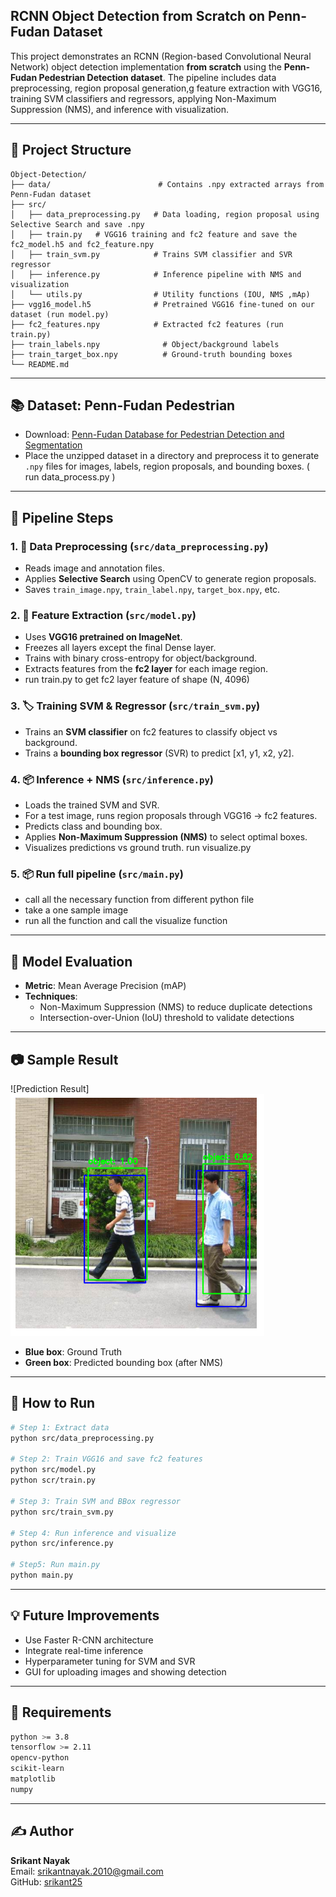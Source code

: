 

## RCNN Object Detection from Scratch on Penn-Fudan Dataset

This project demonstrates an RCNN (Region-based Convolutional Neural Network) object detection implementation **from scratch** using the **Penn-Fudan Pedestrian Detection dataset**. The pipeline includes data preprocessing, region proposal generation,g feature extraction with VGG16, training SVM classifiers and regressors, applying Non-Maximum Suppression (NMS), and inference with visualization.

---

## 📁 Project Structure
```
Object-Detection/
├── data/                        # Contains .npy extracted arrays from Penn-Fudan dataset 
├── src/
│   ├── data_preprocessing.py   # Data loading, region proposal using Selective Search and save .npy 
│   ├── train.py   # VGG16 training and fc2 feature and save the fc2_model.h5 and fc2_feature.npy
│   ├── train_svm.py            # Trains SVM classifier and SVR regressor
│   ├── inference.py            # Inference pipeline with NMS and visualization
│   └── utils.py                # Utility functions (IOU, NMS ,mAp)
├── vgg16_model.h5              # Pretrained VGG16 fine-tuned on our dataset (run model.py)
├── fc2_features.npy            # Extracted fc2 features (run train.py)
├── train_labels.npy              # Object/background labels 
├── train_target_box.npy          # Ground-truth bounding boxes
└── README.md
```

---

## 📚 Dataset: Penn-Fudan Pedestrian
- Download: [Penn-Fudan Database for Pedestrian Detection and Segmentation](https://www.cis.upenn.edu/~jshi/ped_html/)
- Place the unzipped dataset in a directory and preprocess it to generate `.npy` files for images, labels, region proposals, and bounding boxes. ( run data_process.py )

---

## 🔁 Pipeline Steps

### 1. 🧼 Data Preprocessing (`src/data_preprocessing.py`)
- Reads image and annotation files.
- Applies **Selective Search** using OpenCV to generate region proposals.
- Saves `train_image.npy`, `train_label.npy`, `target_box.npy`, etc.

### 2. 🧠 Feature Extraction (`src/model.py`)
- Uses **VGG16 pretrained on ImageNet**.
- Freezes all layers except the final Dense layer.
- Trains with binary cross-entropy for object/background.
- Extracts features from the **fc2 layer** for each image region.
- run train.py to get fc2 layer feature of shape (N, 4096)

### 3. 🏷️ Training SVM & Regressor (`src/train_svm.py`)
- Trains an **SVM classifier** on fc2 features to classify object vs background.
- Trains a **bounding box regressor** (SVR) to predict [x1, y1, x2, y2].

### 4. 📦 Inference + NMS (`src/inference.py`)
- Loads the trained SVM and SVR.
- For a test image, runs region proposals through VGG16 → fc2 features.
- Predicts class and bounding box.
- Applies **Non-Maximum Suppression (NMS)** to select optimal boxes.
- Visualizes predictions vs ground truth. run visualize.py 

### 5. 📦 Run full pipeline  (`src/main.py`)
- call all the necessary function from different python file
- take a one sample image 
- run all the function and call the visualize function



---

## 🧪 Model Evaluation
- **Metric**: Mean Average Precision (mAP)
- **Techniques**:
  - Non-Maximum Suppression (NMS) to reduce duplicate detections
  - Intersection-over-Union (IoU) threshold to validate detections

---

## 📷 Sample Result

![Prediction Result]![alt text](image-1.png)
- **Blue box**: Ground Truth
- **Green box**: Predicted bounding box (after NMS)

---

## 🚀 How to Run
```bash
# Step 1: Extract data
python src/data_preprocessing.py

# Step 2: Train VGG16 and save fc2 features
python src/model.py
python scr/train.py 

# Step 3: Train SVM and BBox regressor
python src/train_svm.py

# Step 4: Run inference and visualize
python src/inference.py

# Step5: Run main.py
python main.py
```

---

## 💡 Future Improvements
- Use Faster R-CNN architecture
- Integrate real-time inference
- Hyperparameter tuning for SVM and SVR
- GUI for uploading images and showing detection

---

## 📌 Requirements
```bash
python >= 3.8
tensorflow >= 2.11
opencv-python
scikit-learn
matplotlib
numpy
```

---

## ✍️ Author
**Srikant Nayak**  
Email: srikantnayak.2010@gmail.com  
GitHub: [srikant25](https://github.com/srikant25)

